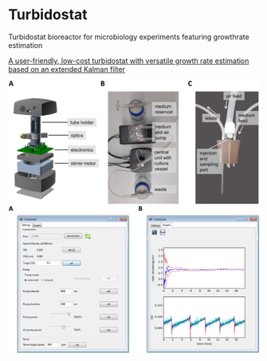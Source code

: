 # Turbidostat
Turbidostat bioreactor for microbiology experiments featuring growthrate estimation

[A user-friendly, low-cost turbidostat with versatile growth rate estimation based on an extended Kalman filter](https://journals.plos.org/plosone/article?id=10.1371/journal.pone.0181923)

![](images/pone.0181923.g001.png)
![](images/pone.0181923.g002.png)


